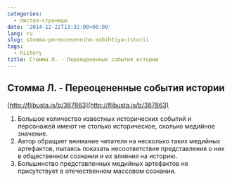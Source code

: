 ```yaml
---
categories:
  - листая-страницы
date: '2014-12-22T13:32:00+00:00'
lang: ru
slug: stomma-pereocenennihe-sobihtiya-istorii
tags:
  - history
title: Стомма Л. - Переоцененные события истории
---
```


## Стомма Л. - Переоцененные события истории

[http://flibusta.is/b/387863](http://flibusta.is/b/387863)  

<!--more-->

1.  Большое количество известных исторических событий и персонажей имеют не столько историческое, сколько медийное значение.
2.  Автор обращает внимание читателя на несколько таких медийных артефактов, пытаясь показать несоответствие представления о них в общественном сознании и их влияния на историю.
3.  Большинство представленных медийных артефактов не присутствует в отечественном массовом сознании.
